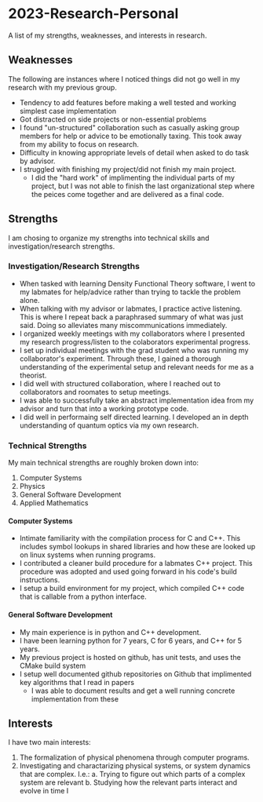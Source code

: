 # 2023-Research-Personal

A list of my strengths, weaknesses, and interests in research.

## Weaknesses

The following are instances where I noticed things did not go well in my research with my previous group.

- Tendency to add features before making a well tested and working simplest case implementation
- Got distracted on side projects or non-essential problems
- I found "un-structured" collaboration such as casually asking group members for help or advice to be emotionally taxing. This took away from my ability to focus on research.
- Difficulty in knowing appropriate levels of detail when asked to do task by advisor.
- I struggled with finishing my project/did not finish my main project.
  - I did the "hard work" of implimenting the individual parts of my project, but I was not able to finish the last organizational step where the peices come together and are delivered as a final code.

## Strengths

I am chosing to organize my strengths into technical skills and investigation/research strengths.

### Investigation/Research Strengths

- When tasked with learning Density Functional Theory software, I went to my labmates for help/advice rather than trying to tackle the problem alone.
- When talking with my advisor or labmates, I practice active listening. This is where I repeat back a paraphrased summary of what was just said. Doing so alleviates many miscommunications immediately.
- I organized weekly meetings with my collaborators where I presented my research progress/listen to the colaborators experimental progress.
- I set up individual meetings with the grad student who was running my collaborator's experiment. Through these, I gained a thorough understanding of the experimental setup and relevant needs for me as a theorist. 
- I did well with structured collaboration, where I reached out to collaborators and roomates to setup meetings.
- I was able to successfully take an abstract implementation idea from my advisor and turn that into a working prototype code.
- I did well in performaing self directed learning. I developed an in depth understanding of quantum optics via my own research.

### Technical Strengths

My main technical strengths are roughly broken down into:

1. Computer Systems
2. Physics
3. General Software Development
4. Applied Mathematics

#### Computer Systems

- Intimate familiarity with the compilation process for C and C++. This includes symbol lookups in shared libraries and how these are looked up on linux systems when running programs.
- I contributed a cleaner build procedure for a labmates C++ project. This procedure was adopted and used going forward in his code's build instructions.
- I setup a build environment for my project, which compiled C++ code that is callable from a python interface.

#### General Software Development

- My main experience is in python and C++ development.
- I have been learning python for 7 years, C for 6 years, and C++ for 5 years. 
- My previous project is hosted on github, has unit tests, and uses the CMake build system
- I setup well documented github repositories on Github that implimented key algorithms that I read in papers
	- I was able to document results and get a well running concrete implementation from these

## Interests

I have two main interests:

1. The formalization of physical phenomena through computer programs.
2. Investigating and charactarizing physical systems, or system dynamics that are complex. I.e.:
	a. Trying to figure out which parts of a complex system are relevant
	b. Studying how the relevant parts interact and evolve in time
I
